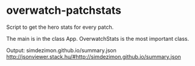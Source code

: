 # overwatch-patchstats
Script to get the hero stats for every patch.

The main is in the class App.
OverwatchStats is the most important class.

Output:
simdezimon.github.io/summary.json
http://jsonviewer.stack.hu/#http://simdezimon.github.io/summary.json
